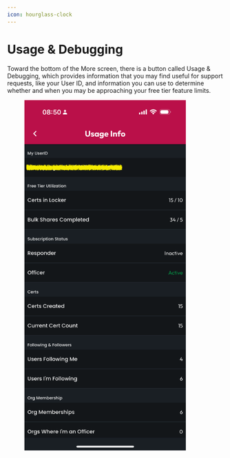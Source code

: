 ```yaml
---
icon: hourglass-clock
---
```


# Usage & Debugging

Toward the bottom of the More screen, there is a button called Usage & Debugging, which provides information that you may find useful for support requests, like your User ID, and information you can use to determine whether and when you may be approaching your free tier feature limits.

<figure><img src="../.gitbook/assets/1.0.0-usage.PNG" alt="" width="375"><figcaption></figcaption></figure>
